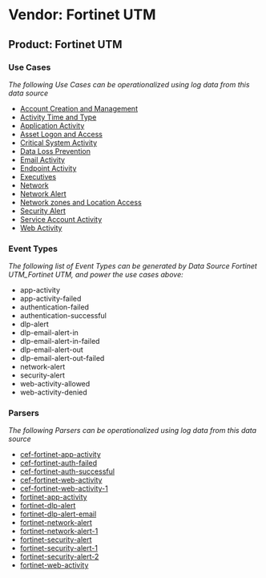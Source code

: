 Vendor: Fortinet UTM
====================
Product: Fortinet UTM
---------------------

### Use Cases

_The following Use Cases can be operationalized using log data from this data source_

* [Account Creation and Management](../UseCases/usecase_account_creation_and_management.md)
* [Activity Time  and Type](../UseCases/usecase_activity_time__and_type.md)
* [Application Activity](../UseCases/usecase_application_activity.md)
* [Asset Logon and Access](../UseCases/usecase_asset_logon_and_access.md)
* [Critical System Activity](../UseCases/usecase_critical_system_activity.md)
* [Data Loss Prevention](../UseCases/usecase_data_loss_prevention.md)
* [Email Activity](../UseCases/usecase_email_activity.md)
* [Endpoint Activity](../UseCases/usecase_endpoint_activity.md)
* [Executives](../UseCases/usecase_executives.md)
* [Network](../UseCases/usecase_network.md)
* [Network Alert](../UseCases/usecase_network_alert.md)
* [Network zones and Location Access](../UseCases/usecase_network_zones_and_location_access.md)
* [Security Alert](../UseCases/usecase_security_alert.md)
* [Service Account Activity](../UseCases/usecase_service_account_activity.md)
* [Web Activity](../UseCases/usecase_web_activity.md)


### Event Types

_The following list of Event Types can be generated by Data Source Fortinet UTM_Fortinet UTM, and power the use cases above:_

- app-activity
- app-activity-failed
- authentication-failed
- authentication-successful
- dlp-alert
- dlp-email-alert-in
- dlp-email-alert-in-failed
- dlp-email-alert-out
- dlp-email-alert-out-failed
- network-alert
- security-alert
- web-activity-allowed
- web-activity-denied


### Parsers

_The following Parsers can be operationalized using log data from this data source_

* [cef-fortinet-app-activity](../Parsers/parserContent_cef-fortinet-app-activity.md)
* [cef-fortinet-auth-failed](../Parsers/parserContent_cef-fortinet-auth-failed.md)
* [cef-fortinet-auth-successful](../Parsers/parserContent_cef-fortinet-auth-successful.md)
* [cef-fortinet-web-activity](../Parsers/parserContent_cef-fortinet-web-activity.md)
* [cef-fortinet-web-activity-1](../Parsers/parserContent_cef-fortinet-web-activity-1.md)
* [fortinet-app-activity](../Parsers/parserContent_fortinet-app-activity.md)
* [fortinet-dlp-alert](../Parsers/parserContent_fortinet-dlp-alert.md)
* [fortinet-dlp-alert-email](../Parsers/parserContent_fortinet-dlp-alert-email.md)
* [fortinet-network-alert](../Parsers/parserContent_fortinet-network-alert.md)
* [fortinet-network-alert-1](../Parsers/parserContent_fortinet-network-alert-1.md)
* [fortinet-security-alert](../Parsers/parserContent_fortinet-security-alert.md)
* [fortinet-security-alert-1](../Parsers/parserContent_fortinet-security-alert-1.md)
* [fortinet-security-alert-2](../Parsers/parserContent_fortinet-security-alert-2.md)
* [fortinet-web-activity](../Parsers/parserContent_fortinet-web-activity.md)
